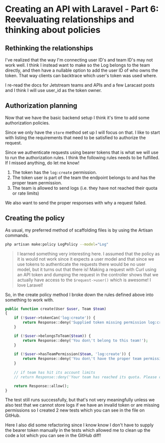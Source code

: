 # Creating an API with Laravel - Part 6: Reevaluating relationships and thinking about policies

## Rethinking the relationships
I've realized that the way I'm connecting user ID's and team ID's may not work well. I think I instead want to make so the Log belongs to the team directly, and then have a nullable option to add the user ID of who owns the token. That way clients can backtrace which user's token was used where.

I re-read the docs for Jetstream teams and APIs and a few Laracast posts and I think I will use user_id as the token owner.

## Authorization planning

Now that we have the basic backend setup I think it's time to add some authorization policies.

Since we only have the `store` method set up I will focus on that. I like to start with listing the requirements that need to be satisfied to authorize the request.

Since we authenticate requests using bearer tokens that is what we will use to run the authorization rules. I think the following rules needs to be fulfilled. If I missed anything, do let me know!
1. The token has the `log:create` permission.
2. The token user is part of the team the endpoint belongs to and has the proper team permission.
3. The team is allowed to send logs (i.e. they have not reached their quota or rate limits)

We also want to send the proper responses with why a request failed.

## Creating the policy

As usual, my preferred method of scaffolding files is by using the Artisan commands.
```bash
php artisan make:policy LogPolicy --model="Log"
```

> I learned something very interesting here. I assumed that the policy as it is would not work since it expects a user model and that since we use tokens to authenticate the requests there would be no user model, but it turns out that there is! Making a request with Curl using an API token and dumping the request in the controller shows that we actually have access to the `$request->user()` which is awesome! I love Laravel!

So, in the create policy method I broke down the rules defined above into something to work with.
```php
public function create(User $user, Team $team)
{
	if (!$user->tokenCan('log:create')) {
		return Response::deny('Supplied token missing permission log:create');
	}

	if (!$user->belongsToTeam($team)) {
		return Response::deny('You don\'t belong to this team!');
	}
	
	if (!$user->hasTeamPermission($team, 'log:create')) {
		return Response::deny('You don\'t have the proper team permission!');
	}
	
	// if team has hit its account limits
	// return Response::deny('Your team has reached its quota. Please contact your account manager.');

	return Response::allow();
}
```
The test still runs successfully, but that's not very meaningfully unless we also test that we cannot store logs if we have an invalid token or are missing permissions so I created 2 new tests which you can see in the file on GitHub.


Here I also did some refactoring since I know know I don't have to supply the bearer token manually in the tests which allowed me to clean up the code a lot which you can see in the GitHub diff!